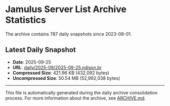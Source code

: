 # Jamulus Server List Archive Statistics

The archive contains 787 daily snapshots since 2023-08-01.

## Latest Daily Snapshot

- **Date**: 2025-09-25
- **URL**: [daily/2025-09/2025-09-25.ndjson.br](https://jamulus-archive.ap-south-1.linodeobjects.com/main/daily/2025-09/2025-09-25.ndjson.br)
- **Compressed Size**: 421.96 KB (432,092 bytes)
- **Uncompressed Size**: 50.54 MB (52,992,038 bytes)

---

This file is automatically generated during the daily archive consolidation process.
For more information about the archive, see [ARCHIVE.md](ARCHIVE.md).
